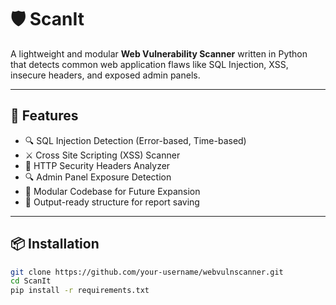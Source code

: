# 🛡️ ScanIt

A lightweight and modular **Web Vulnerability Scanner** written in Python that detects common web application flaws like SQL Injection, XSS, insecure headers, and exposed admin panels.

---

## 🚀 Features

- 🔍 SQL Injection Detection (Error-based, Time-based)
- ⚔️ Cross Site Scripting (XSS) Scanner
- 🧾 HTTP Security Headers Analyzer
- 🔍 Admin Panel Exposure Detection
- 📂 Modular Codebase for Future Expansion
- 💾 Output-ready structure for report saving


---

## 📦 Installation

```bash
git clone https://github.com/your-username/webvulnscanner.git
cd ScanIt
pip install -r requirements.txt
